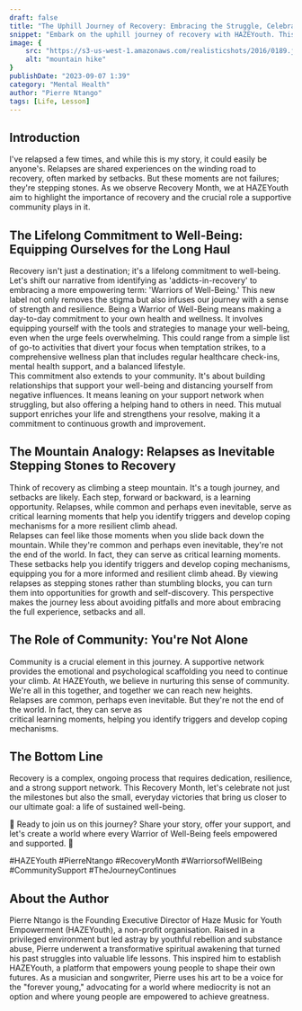 ```yaml
---
draft: false
title: "The Uphill Journey of Recovery: Embracing the Struggle, Celebrating the Triumphs"
snippet: "Embark on the uphill journey of recovery with HAZEYouth. This blog post explores the importance of lifelong commitment, the role of community, and reframing setbacks as stepping stones on the path to well-being. Join us in celebrating Recovery Month and become a Warrior of Well-Being. #HAZEYouth #RecoveryMonth #WarriorsofWellBeing "
image: {
    src: "https://s3-us-west-1.amazonaws.com/realisticshots/2016/0189.jpg",
    alt: "mountain hike"
}
publishDate: "2023-09-07 1:39"
category: "Mental Health"
author: "Pierre Ntango"
tags: [Life, Lesson]
---
```

## Introduction
I've relapsed a few times, and while this is my story, it could easily be anyone's. Relapses are shared experiences on the winding road to recovery, often marked by setbacks. But these moments are not failures; they're stepping stones. As we observe Recovery Month, we at HAZEYouth aim to highlight the importance of recovery and the crucial role a supportive community plays in it.  

## The Lifelong Commitment to Well-Being: Equipping Ourselves for the Long Haul

Recovery isn't just a destination; it's a lifelong commitment to well-being. Let's shift our narrative from identifying as 'addicts-in-recovery' to embracing a more empowering term: 'Warriors of Well-Being.' This new label not only removes the stigma but also infuses our journey with a sense of strength and resilience.
Being a Warrior of Well-Being means making a day-to-day commitment to your own health and wellness. It involves equipping yourself with the tools and strategies to manage your well-being, even when the urge feels overwhelming. This could range from a simple list of go-to activities that divert your focus when temptation strikes, to a comprehensive wellness plan that includes regular healthcare check-ins, mental health support, and a balanced lifestyle.  
This commitment also extends to your community. It's about building relationships that support your well-being and distancing yourself from negative influences. It means leaning on your support network when struggling, but also offering a helping hand to others in need. This mutual support enriches your life and strengthens your resolve, making it a commitment to continuous growth and improvement.  

## The Mountain Analogy: Relapses as Inevitable Stepping Stones to Recovery 

Think of recovery as climbing a steep mountain. It's a tough journey, and setbacks are likely. Each step, forward or backward, is a learning opportunity. Relapses, while common and perhaps even inevitable, serve as critical learning moments that help you identify triggers and develop coping mechanisms for a more resilient climb ahead.  
Relapses can feel like those moments when you slide back down the mountain. While they're common and perhaps even inevitable, they're not the end of the world. In fact, they can serve as critical learning moments. These setbacks help you identify triggers and develop coping mechanisms, equipping you for a more informed and resilient climb ahead.
By viewing relapses as stepping stones rather than stumbling blocks, you can turn them into opportunities for growth and self-discovery. This perspective makes the journey less about avoiding pitfalls and more about embracing the full experience, setbacks and all.

## The Role of Community: You're Not Alone  

Community is a crucial element in this journey. A supportive network provides the emotional and psychological scaffolding you need to continue your climb. At HAZEYouth, we believe in nurturing this sense of community. We're all in this together, and together we can reach new heights.  
Relapses are common, perhaps even inevitable. But they're not the end of the world. In fact, they can serve as  
critical learning moments, helping you identify triggers and develop coping mechanisms. 

## The Bottom Line

Recovery is a complex, ongoing process that requires dedication, resilience, and a strong support network. This Recovery Month, let's celebrate not just the milestones but also the small, everyday victories that bring us closer to our ultimate goal: a life of sustained well-being.  

🌟 Ready to join us on this journey? Share your story, offer your support, and let's create a world where every Warrior of Well-Being feels empowered and supported. 🌟  

#HAZEYouth #PierreNtango #RecoveryMonth #WarriorsofWellBeing #CommunitySupport #TheJourneyContinues  

## About the Author
Pierre Ntango is the Founding Executive Director of Haze Music for Youth Empowerment (HAZEYouth), a non-profit organisation. Raised in a privileged environment but led astray by youthful rebellion and substance abuse, Pierre underwent a transformative spiritual awakening that turned his past struggles into valuable life lessons. This inspired him to establish HAZEYouth, a platform that empowers young people to shape their own futures. As a musician and songwriter, Pierre uses his art to be a voice for the "forever young," advocating for a world where mediocrity is not an option and where young people are empowered to achieve greatness.